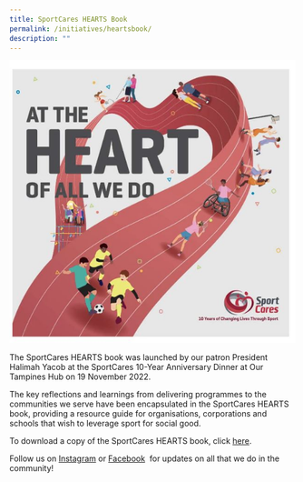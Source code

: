 ```yaml
---
title: SportCares HEARTS Book
permalink: /initiatives/heartsbook/
description: ""
---
```

![](/images/hearts%20book_website.JPG)

The SportCares HEARTS book was launched by our patron President Halimah Yacob at the SportCares 10-Year Anniversary Dinner at Our Tampines Hub on 19 November 2022.

The key reflections and learnings from delivering programmes to the communities we serve have been encapsulated in the SportCares HEARTS book, providing a resource guide for organisations, corporations and schools that wish to leverage sport for social good.

To download a copy of the SportCares HEARTS book, click [here](https://go.gov.sg/sportcares-hearts-book-2022).

Follow us on [Instagram](https://www.instagram.com/sportcares/) or [Facebook](https://www.facebook.com/SportCaresSG)  for updates on all that we do in the community!